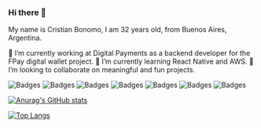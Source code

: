 ### Hi there 👋

<!--
**bonomocristian/bonomocristian** is a ✨ _special_ ✨ repository because its `README.md` (this file) appears on your GitHub profile.

Here are some ideas to get you started:

- 🔭 I’m currently working on ...
- 🌱 I’m currently learning ...
- 👯 I’m looking to collaborate on ...
- 🤔 I’m looking for help with ...
- 💬 Ask me about ...
- 📫 How to reach me: ...
- 😄 Pronouns: ...
- ⚡ Fun fact: ...
-->

My name is Cristian Bonomo, I am 32 years old, from Buenos Aires, Argentina.

🔭 I’m currently working at Digital Payments as a backend developer for the FPay digital wallet project.
🌱 I’m currently learning React Native and AWS.
👯 I’m looking to collaborate on meaningful and fun projects.


![Badges](https://img.shields.io/badge/%20-HTML5-orange) ![Badges](https://img.shields.io/badge/%20-CSS-blue) ![Badges](https://img.shields.io/badge/%20-Javascript-yellow&logo=javascript) ![Badges](https://img.shields.io/badge/%20-React-9cf)  ![Badges](https://img.shields.io/badge/%20-C%23-yellowgreen)
![Badges](https://img.shields.io/badge/%20-NodeJS-green) ![Badges](https://img.shields.io/badge/%20-MongoDB-brightgreen)

[![Anurag's GitHub stats](https://github-readme-stats.vercel.app/api?username=bonomocristian&show_icons=true)](https://github.com/anuraghazra/github-readme-stats)

[![Top Langs](https://github-readme-stats.vercel.app/api/top-langs/?username=bonomocristian&layout=compact)](https://github.com/anuraghazra/github-readme-stats)
